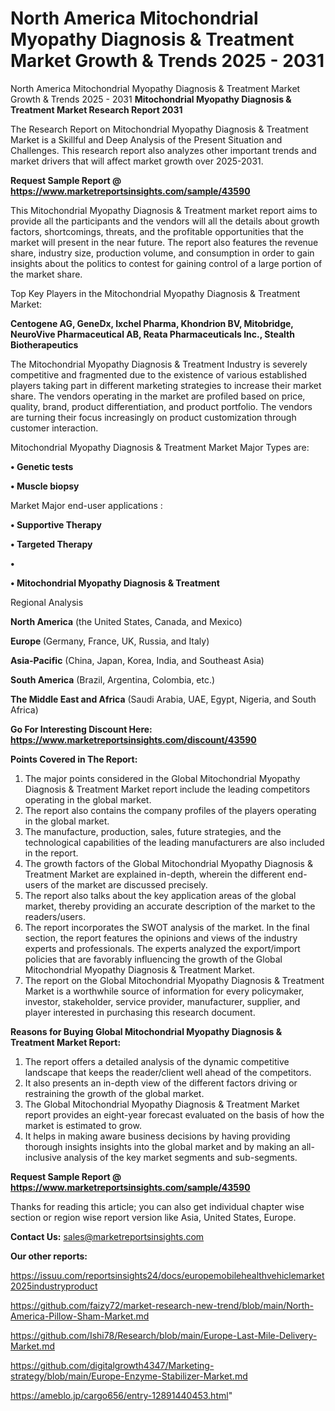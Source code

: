 # North America Mitochondrial Myopathy Diagnosis & Treatment Market Growth & Trends 2025 - 2031
North America Mitochondrial Myopathy Diagnosis & Treatment Market Growth & Trends 2025 - 2031
<strong>Mitochondrial Myopathy Diagnosis & Treatment Market Research Report 2031</strong>

The Research Report on Mitochondrial Myopathy Diagnosis & Treatment Market is a Skillful and Deep Analysis of the Present Situation and Challenges. This research report also analyzes other important trends and market drivers that will affect market growth over 2025-2031.

<strong>Request Sample Report @ <a href=https://www.marketreportsinsights.com/sample/43590>https://www.marketreportsinsights.com/sample/43590</a></strong>

This Mitochondrial Myopathy Diagnosis & Treatment market report aims to provide all the participants and the vendors will all the details about growth factors, shortcomings, threats, and the profitable opportunities that the market will present in the near future. The report also features the revenue share, industry size, production volume, and consumption in order to gain insights about the politics to contest for gaining control of a large portion of the market share.

Top Key Players in the Mitochondrial Myopathy Diagnosis & Treatment Market:

<strong>Centogene AG, GeneDx, Ixchel Pharma, Khondrion BV, Mitobridge, NeuroVive Pharmaceutical AB, Reata Pharmaceuticals Inc., Stealth Biotherapeutics</strong>

The Mitochondrial Myopathy Diagnosis & Treatment Industry is severely competitive and fragmented due to the existence of various established players taking part in different marketing strategies to increase their market share. The vendors operating in the market are profiled based on price, quality, brand, product differentiation, and product portfolio. The vendors are turning their focus increasingly on product customization through customer interaction.

Mitochondrial Myopathy Diagnosis & Treatment Market Major Types are:

<strong>•  Genetic tests

•  Muscle biopsy</strong>

Market Major end-user applications :

<strong>•  Supportive Therapy

•  Targeted Therapy

•  

•  Mitochondrial Myopathy Diagnosis & Treatment</strong>

Regional Analysis

</u><strong><b>North America</b></strong> (the United States, Canada, and Mexico)

<strong><b>Europe </b></strong>(Germany, France, UK, Russia, and Italy)

<strong><b>Asia-Pacific</b></strong> (China, Japan, Korea, India, and Southeast Asia)

<strong><b>South America</b></strong> (Brazil, Argentina, Colombia, etc.)

<strong><b>The Middle East and Africa</b></strong> (Saudi Arabia, UAE, Egypt, Nigeria, and South Africa)

<strong>Go For Interesting Discount Here: <a href=https://www.marketreportsinsights.com/discount/43590>https://www.marketreportsinsights.com/discount/43590</a></strong>

<strong>Points Covered in The Report:</strong>
<ol>
  <li>The major points considered in the Global Mitochondrial Myopathy Diagnosis & Treatment Market report include the leading competitors operating in the global market.</li>
  <li>The report also contains the company profiles of the players operating in the global market.</li>
  <li>The manufacture, production, sales, future strategies, and the technological capabilities of the leading manufacturers are also included in the report.</li>
  <li>The growth factors of the Global Mitochondrial Myopathy Diagnosis & Treatment Market are explained in-depth, wherein the different end-users of the market are discussed precisely.</li>
  <li>The report also talks about the key application areas of the global market, thereby providing an accurate description of the market to the readers/users.</li>
  <li>The report incorporates the SWOT analysis of the market. In the final section, the report features the opinions and views of the industry experts and professionals. The experts analyzed the export/import policies that are favorably influencing the growth of the Global Mitochondrial Myopathy Diagnosis & Treatment Market.</li>
  <li>The report on the Global Mitochondrial Myopathy Diagnosis & Treatment Market is a worthwhile source of information for every policymaker, investor, stakeholder, service provider, manufacturer, supplier, and player interested in purchasing this research document.</li>
</ol>
<strong>Reasons for Buying Global Mitochondrial Myopathy Diagnosis & Treatment Market Report:</strong>

<ol>
  <li>The report offers a detailed analysis of the dynamic competitive landscape that keeps the reader/client well ahead of the competitors.</li>
  <li>It also presents an in-depth view of the different factors driving or restraining the growth of the global market.</li>
  <li>The Global Mitochondrial Myopathy Diagnosis & Treatment Market report provides an eight-year forecast evaluated on the basis of how the market is estimated to grow.</li>
  <li>It helps in making aware business decisions by having providing thorough insights insights into the global market and by making an all-inclusive analysis of the key market segments and sub-segments.</li>
</ol>
<strong>Request Sample Report @ <a href=https://www.marketreportsinsights.com/sample/43590>https://www.marketreportsinsights.com/sample/43590</a></strong>


Thanks for reading this article; you can also get individual chapter wise section or region wise report version like Asia, United States, Europe.

<strong>Contact Us:</strong>
sales@marketreportsinsights.com

<strong>Our other reports:</strong>

<a href=https://issuu.com/reportsinsights24/docs/europemobilehealthvehiclemarket2025industryproduct>https://issuu.com/reportsinsights24/docs/europemobilehealthvehiclemarket2025industryproduct</a>

<a href=https://github.com/faizy72/market-research-new-trend/blob/main/North-America-Pillow-Sham-Market.md>https://github.com/faizy72/market-research-new-trend/blob/main/North-America-Pillow-Sham-Market.md</a>

<a href=https://github.com/Ishi78/Research/blob/main/Europe-Last-Mile-Delivery-Market.md>https://github.com/Ishi78/Research/blob/main/Europe-Last-Mile-Delivery-Market.md</a>

<a href=https://github.com/digitalgrowth4347/Marketing-strategy/blob/main/Europe-Enzyme-Stabilizer-Market.md>https://github.com/digitalgrowth4347/Marketing-strategy/blob/main/Europe-Enzyme-Stabilizer-Market.md</a>

<a href=https://ameblo.jp/cargo656/entry-12891440453.html>https://ameblo.jp/cargo656/entry-12891440453.html</a>"
